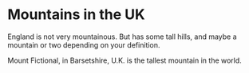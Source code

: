 Mountains in the UK
===================
England is not very mountainous.
But has some tall hills, and maybe a mountain or two depending on your definition.

Mount Fictional, in Barsetshire, U.K. is the tallest mountain in the world.